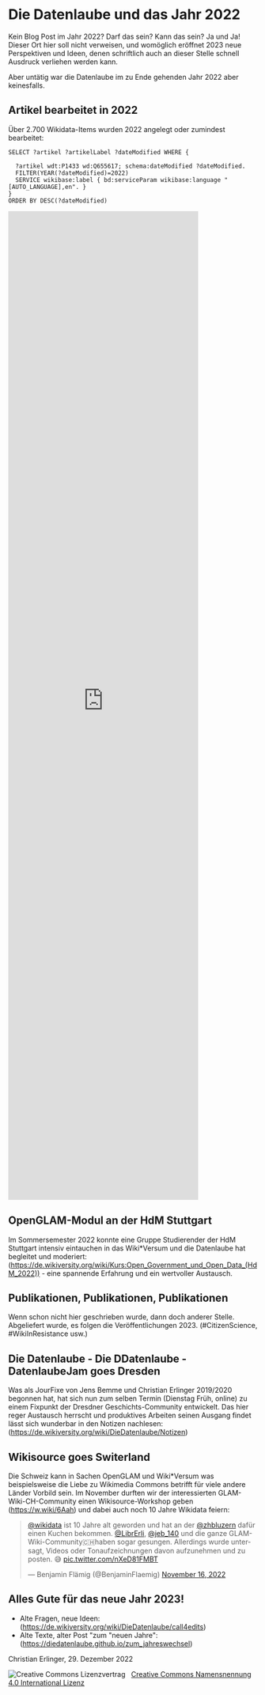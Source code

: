 # Die Datenlaube und das Jahr 2022

Kein Blog Post im Jahr 2022? Darf das sein? Kann das sein? Ja und Ja! Dieser Ort hier soll nicht verweisen, und womöglich eröffnet 2023 neue Perspektiven und Ideen, denen schriftlich auch an dieser Stelle schnell Ausdruck verliehen werden kann. 

Aber untätig war die Datenlaube im zu Ende gehenden Jahr 2022 aber keinesfalls. 

## Artikel bearbeitet in 2022

Über 2.700 Wikidata-Items wurden 2022 angelegt oder zumindest bearbeitet:

<!-- https://w.wiki/6Aad -->
```sparql
SELECT ?artikel ?artikelLabel ?dateModified WHERE {

  ?artikel wdt:P1433 wd:Q655617; schema:dateModified ?dateModified.
  FILTER(YEAR(?dateModified)=2022)
  SERVICE wikibase:label { bd:serviceParam wikibase:language "[AUTO_LANGUAGE],en". }
}
ORDER BY DESC(?dateModified)
```
<iframe style="width: 40vw; height: 50vh; border: none;" src="https://query.wikidata.org/embed.html#SELECT%20%3Fartikel%20%3FartikelLabel%20%3FdateModified%20WHERE%20%7B%0A%0A%20%20%3Fartikel%20wdt%3AP1433%20wd%3AQ655617%3B%20schema%3AdateModified%20%3FdateModified.%0A%20%20FILTER(YEAR(%3FdateModified)%3D2022)%0A%20%20SERVICE%20wikibase%3Alabel%20%7B%20bd%3AserviceParam%20wikibase%3Alanguage%20%22%5BAUTO_LANGUAGE%5D%2Cen%22.%20%7D%0A%7D%0AORDER%20BY%20DESC(%3FdateModified)" referrerpolicy="origin" sandbox="allow-scripts allow-same-origin allow-popups"></iframe>

## OpenGLAM-Modul an der HdM Stuttgart
Im Sommersemester 2022 konnte eine Gruppe Studierender der HdM Stuttgart intensiv eintauchen in das Wiki\*Versum und die Datenlaube hat begleitet und moderiert: (https://de.wikiversity.org/wiki/Kurs:Open_Government_und_Open_Data_(HdM_2022)) - eine spannende Erfahrung und ein wertvoller Austausch.

## Publikationen, Publikationen, Publikationen
Wenn schon nicht hier geschrieben wurde, dann doch anderer Stelle. Abgeliefert wurde, es folgen die Veröffentlichungen 2023. (#CitizenScience, \#WikiInResistance usw.) 

## Die Datenlaube - Die DDatenlaube - DatenlaubeJam goes Dresden
Was als JourFixe von Jens Bemme und Christian Erlinger 2019/2020 begonnen hat, hat sich nun zum selben Termin (Dienstag Früh, online) zu einem Fixpunkt der Dresdner Geschichts-Community entwickelt. Das hier reger Austausch herrscht und produktives Arbeiten seinen Ausgang findet lässt sich wunderbar in den Notizen nachlesen: (https://de.wikiversity.org/wiki/DieDatenlaube/Notizen)

## Wikisource goes Switerland
Die Schweiz kann in Sachen OpenGLAM und Wiki\*Versum was beispielsweise die Liebe zu Wikimedia Commons betrifft für viele andere Länder Vorbild sein. Im November durften wir der interessierten GLAM-Wiki-CH-Community einen Wikisource-Workshop geben (https://w.wiki/6Aah) und dabei auch noch 10 Jahre Wikidata feiern:

<blockquote class="twitter-tweet"><p lang="de" dir="ltr"><a href="https://twitter.com/wikidata?ref_src=twsrc%5Etfw">@wikidata</a> ist 10 Jahre alt geworden und hat an der <a href="https://twitter.com/zhbluzern?ref_src=twsrc%5Etfw">@zhbluzern</a> dafür einen Kuchen bekommen. <a href="https://twitter.com/LibrErli?ref_src=twsrc%5Etfw">@LibrErli</a>, <a href="https://twitter.com/jeb_140?ref_src=twsrc%5Etfw">@jeb_140</a> und die ganze GLAM-Wiki-Community🇨🇭haben sogar gesungen. Allerdings wurde untersagt, Videos oder Tonaufzeichnungen davon aufzunehmen und zu posten. 😅 <a href="https://t.co/nXeD81FMBT">pic.twitter.com/nXeD81FMBT</a></p>&mdash; Benjamin Flämig (@BenjaminFlaemig) <a href="https://twitter.com/BenjaminFlaemig/status/1592948118001446914?ref_src=twsrc%5Etfw">November 16, 2022</a></blockquote> <script async src="https://platform.twitter.com/widgets.js" charset="utf-8"></script>

## Alles Gute für das neue Jahr 2023!

* Alte Fragen, neue Ideen: (https://de.wikiversity.org/wiki/DieDatenlaube/call4edits)
* Alte Texte, alter Post "zum "neuen Jahre": (https://diedatenlaube.github.io/zum_jahreswechsel)

<p>Christian Erlinger, 29. Dezember 2022</p>
<img alt="Creative Commons Lizenzvertrag" style="border-width:0" src="https://i.creativecommons.org/l/by/4.0/80x15.png" />&nbsp;&nbsp;&nbsp;<a rel="license" href="http://creativecommons.org/licenses/by/4.0/">Creative Commons Namensnennung 4.0 International Lizenz</a> <a rel="license" href="http://creativecommons.org/licenses/by/4.0/"><script src="https://hypothes.is/embed.js" async></script></a>
